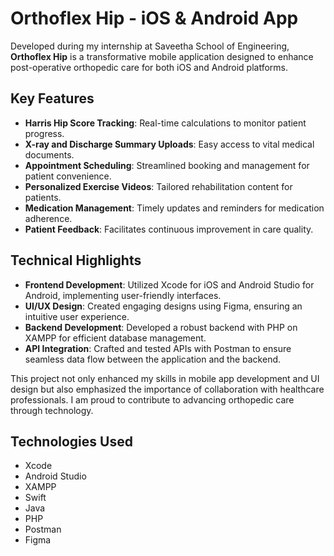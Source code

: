 # Orthoflex Hip - iOS & Android App

Developed during my internship at Saveetha School of Engineering, **Orthoflex Hip** is a transformative mobile application designed to enhance post-operative orthopedic care for both iOS and Android platforms.

## Key Features

- **Harris Hip Score Tracking**: Real-time calculations to monitor patient progress.
- **X-ray and Discharge Summary Uploads**: Easy access to vital medical documents.
- **Appointment Scheduling**: Streamlined booking and management for patient convenience.
- **Personalized Exercise Videos**: Tailored rehabilitation content for patients.
- **Medication Management**: Timely updates and reminders for medication adherence.
- **Patient Feedback**: Facilitates continuous improvement in care quality.

## Technical Highlights

- **Frontend Development**: Utilized Xcode for iOS and Android Studio for Android, implementing user-friendly interfaces.
- **UI/UX Design**: Created engaging designs using Figma, ensuring an intuitive user experience.
- **Backend Development**: Developed a robust backend with PHP on XAMPP for efficient database management.
- **API Integration**: Crafted and tested APIs with Postman to ensure seamless data flow between the application and the backend.

This project not only enhanced my skills in mobile app development and UI design but also emphasized the importance of collaboration with healthcare professionals. I am proud to contribute to advancing orthopedic care through technology.

## Technologies Used

- Xcode
- Android Studio
- XAMPP
- Swift
- Java
- PHP
- Postman
- Figma

